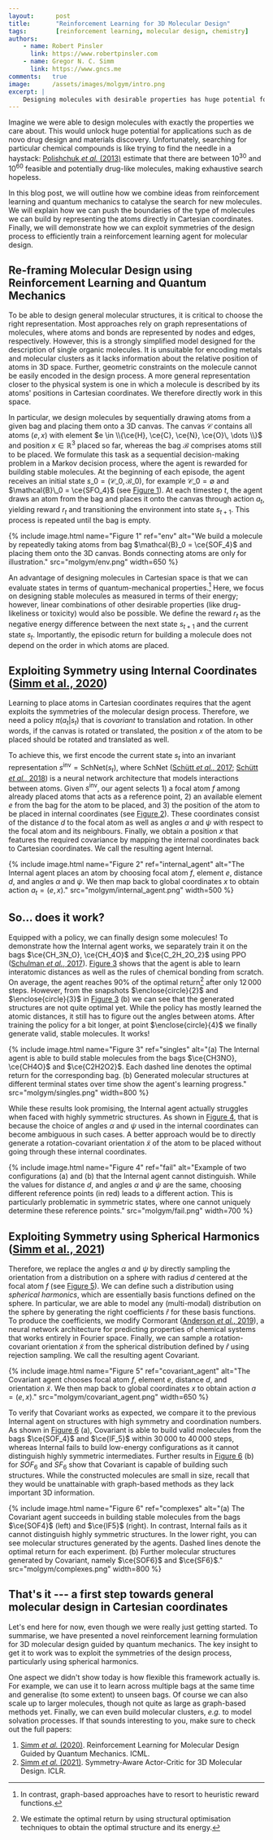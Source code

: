 ```yaml
---
layout:      post
title:       "Reinforcement Learning for 3D Molecular Design"
tags:        [reinforcement learning, molecular design, chemistry]
authors:
    - name: Robert Pinsler
      link: https://www.robertpinsler.com
    - name: Gregor N. C. Simm
      link: https://www.gncs.me
comments:   true
image:      /assets/images/molgym/intro.png
excerpt: |
    Designing molecules with desirable properties has huge potential for drug design and materials discovery. However, searching for novel molecules is like trying to find the needle in a haystack. Fortunately, we can catalyse this process using ideas from reinforcement learning and quantum mechanics.
---
```


Imagine we were able to design molecules with exactly the properties we care about. This would unlock huge potential for applications such as de novo drug design and materials discovery. Unfortunately, searching for particular chemical compounds is like trying to find the needle in a haystack: [Polishchuk _et al._ (2013)](https://doi.org/10.1007/s10822-013-9672-4) estimate that there are between $10^{30}$ and $10^{60}$ feasible and potentially drug-like molecules, making exhaustive search hopeless.

In this blog post, we will outline how we combine ideas from reinforcement learning and quantum mechanics to catalyse the search for new molecules. We will explain how we can push the boundaries of the type of molecules we can build by representing the atoms directly in Cartesian coordinates. Finally, we will demonstrate how we can exploit symmetries of the design process to efficiently train a reinforcement learning agent for molecular design.

## Re-framing Molecular Design using Reinforcement Learning and Quantum Mechanics

To be able to design general molecular structures, it is critical to choose the right representation. Most approaches rely on graph representations of molecules, where atoms and bonds are represented by nodes and edges, respectively. However, this is a strongly simplified model designed for the description of single organic molecules. It is unsuitable for encoding metals and molecular clusters as it lacks information about the relative position of atoms in 3D space. Further, geometric constraints on the molecule cannot be easily encoded in the design process. A more general representation closer to the physical system is one in which a molecule is described by its atoms' positions in Cartesian coordinates. We therefore directly work in this space.

In particular, we design molecules by sequentially drawing atoms from a given bag and placing them onto a 3D canvas. The canvas $\mathcal{C}$ contains all atoms $(e, x)$ with element $e \in \\{\ce{H}, \ce{C}, \ce{N}, \ce{O}\, \dots \\}$ and position $x \in \mathbb{R}^3$ placed so far, whereas the bag $\mathcal{B}$ comprises atoms still to be placed. We formulate this task as a sequential decision-making problem in a Markov decision process, where the agent is rewarded for building stable molecules. At the beginning of each episode, the agent receives an initial state $s\_0 = (\mathcal{C}\_{0}, \mathcal{B}\_0)$, for example $\mathcal{C}\_0 = \emptyset$ and $\mathcal{B}\_0 = \ce{SFO_4}$ (see [Figure 1](#figure-env)). At each timestep $t$, the agent draws an atom from the bag and places it onto the canvas through action $a_t$, yielding reward $r_t$ and transitioning the environment into state $s_{t+1}$. This process is repeated until the bag is empty.

{% include image.html
    name="Figure 1"
    ref="env"
    alt="We build a molecule by repeatedly taking atoms from bag $\mathcal{B}_0 = \ce{SOF_4}$ and placing them onto the 3D canvas. Bonds connecting atoms are only for illustration."
    src="molgym/env.png"
    width=650
%}

An advantage of designing molecules in Cartesian space is that we can evaluate states in terms of quantum-mechanical properties.[^1] Here, we focus on designing stable molecules as measured in terms of their energy; however, linear combinations of other desirable properties (like drug-likeliness or toxicity) would also be possible. We define the reward $r_t$ as the negative energy difference between the next state $s_{t+1}$ and the current state $s_t$. Importantly, the episodic return for building a molecule does not depend on the order in which atoms are placed.

## Exploiting Symmetry using Internal Coordinates ([Simm et al., 2020](http://proceedings.mlr.press/v119/simm20b.html))

Learning to place atoms in Cartesian coordinates requires that the agent exploits the symmetries of the molecular design process. Therefore, we need a policy $\pi(a_t \vert s_t)$ that is _covariant_ to translation and rotation. In other words, if the canvas is rotated or translated, the position $x$ of the atom to be placed should be rotated and translated as well.

To achieve this, we first encode the current state $s_t$ into an invariant representation $s^\text{inv} = \mathsf{SchNet}(s_t)$, where $\mathsf{SchNet}$ ([Schütt _et al._, 2017](https://proceedings.neurips.cc/paper/2017/hash/303ed4c69846ab36c2904d3ba8573050-Abstract.html); [Schütt _et al._, 2018](https://doi.org/10.1063/1.5019779)) is a neural network architecture that models interactions between atoms. Given $s^\text{inv}$, our agent selects 1) a focal atom $f$ among already placed atoms that acts as a reference point, 2) an available element $e$ from the bag for the atom to be placed, and 3) the position of the atom to be placed in internal coordinates (see [Figure 2](#figure-internal_agent)). These coordinates consist of the distance $d$ to the focal atom as well as angles $\alpha$ and $\psi$ with respect to the focal atom and its neighbours. Finally, we obtain a position $x$ that features the required covariance by mapping the internal coordinates back to Cartesian coordinates. We call the resulting agent $\mathsf{Internal}$.

{% include image.html
    name="Figure 2"
    ref="internal_agent"
    alt="The $\mathsf{Internal}$ agent places an atom by choosing focal atom $f$, element $e$, distance $d$, and angles $\alpha$ and $\psi$. We then map back to global coordinates $x$ to obtain action $a_t = (e, x)$."
    src="molgym/internal_agent.png"
    width=500
%}

## So... does it work?

Equipped with a policy, we can finally design some molecules! To demonstrate how the $\mathsf{Internal}$ agent works, we separately train it on the bags $\ce{CH_3N_O}, \ce{CH_4O}$ and $\ce{C_2H_2O_2}$ using PPO ([Schulman _et al._, 2017](https://arxiv.org/abs/1707.06347)). [Figure 3](#figure-singles) shows that the agent is able to learn interatomic distances as well as the rules of chemical bonding from scratch. On average, the agent reaches $90\%$ of the optimal return[^2] after only $12\,000$ steps. However, from the snapshots $\enclose{circle}{2}$ and $\enclose{circle}{3}$ in [Figure 3](#figure-singles) (b) we can see that the generated structures are not quite optimal yet. While the policy has mostly learned the atomic distances, it still has to figure out the angles between atoms. After training the policy for a bit longer, at point $\enclose{circle}{4}$ we finally generate valid, stable molecules. It works!

{% include image.html
    name="Figure 3"
    ref="singles"
    alt="(a) The $\mathsf{Internal}$ agent is able to build stable molecules from the bags $\ce{CH3NO}, \ce{CH4O}$ and $\ce{C2H2O2}$. Each dashed line denotes the optimal return for the corresponding bag.
    (b) Generated molecular structures at different terminal states over time show the agent's learning progress."
    src="molgym/singles.png"
    width=800
%}

While these results look promising, the $\mathsf{Internal}$ agent actually struggles when faced with highly symmetric structures. As shown in [Figure 4](#figure-fail), that is because the choice of angles $\alpha$ and $\psi$ used in the internal coordinates can become ambiguous in such cases. A better approach would be to directly generate a rotation-covariant orientation $\tilde{x}$ of the atom to be placed without going through these internal coordinates.

{% include image.html
    name="Figure 4"
    ref="fail"
    alt="Example of two configurations (a) and (b) that the $\mathsf{Internal}$ agent cannot distinguish. While the values for distance $d$, and angles $\alpha$ and $\psi$ are the same, choosing different reference points (in red) leads to a different action. This is particularly problematic in symmetric states, where one cannot uniquely determine these reference points."
    src="molgym/fail.png"
    width=700
%}

## Exploiting Symmetry using Spherical Harmonics ([Simm et al., 2021](https://openreview.net/forum?id=jEYKjPE1xYN))

Therefore, we replace the angles $\alpha$ and $\psi$ by directly sampling the orientation from a distribution on a sphere with radius $d$ centered at the focal atom $f$ (see [Figure 5](#figure-covariant_agent)). We can define such a distribution using _spherical harmonics_, which are essentially basis functions defined on the sphere. In particular, we are able to model any (multi-modal) distribution on the sphere by generating the right coefficients $\hat{r}$ for these basis functions. To produce the coefficients, we modify $\mathsf{Cormorant}$ ([Anderson _et al._, 2019](https://papers.nips.cc/paper/2019/hash/03573b32b2746e6e8ca98b9123f2249b-Abstract.html)), a neural network architecture for predicting properties of chemical systems that works entirely in Fourier space. Finally, we can sample a rotation-covariant orientation $\tilde{x}$ from the spherical distribution defined by $\hat{r}$ using rejection sampling. We call the resulting agent $\mathsf{Covariant}$.

{% include image.html
    name="Figure 5"
    ref="covariant_agent"
    alt="The $\mathsf{Covariant}$ agent chooses focal atom $f$, element $e$, distance $d$, and orientation $\tilde{x}$. We then map back to global coordinates $x$ to obtain action $a = (e, x)$."
    src="molgym/covariant_agent.png"
    width=650
%}

To verify that $\mathsf{Covariant}$ works as expected, we compare it to the previous $\mathsf{Internal}$ agent on structures with high symmetry and coordination numbers. As shown in [Figure 6](#figure-complexes) (a), $\mathsf{Covariant}$ is able to build valid molecules from the bags $\ce{SOF_4}$ and $\ce{IF_5}$ within $30\,000$ to $40\,000$ steps, whereas $\mathsf{Internal}$ fails to build low-energy configurations as it cannot distinguish highly symmetric intermediates. Further results in [Figure 6](#figure-complexes) (b) for $SOF_6$ and $SF_6$ show that $\mathsf{Covariant}$ is capable of building such structures. While the constructed molecules are small in size, recall that they would be unattainable with graph-based methods as they lack important 3D information.

{% include image.html
    name="Figure 6"
    ref="complexes"
    alt="(a) The $\mathsf{Covariant}$ agent succeeds in building stable molecules from the bags $\ce{SOF4}$ (left) and $\ce{IF5}$ (right). In contrast, $\mathsf{Internal}$ fails as it cannot distinguish highly symmetric structures. In the lower right, you can see molecular structures generated by the agents. Dashed lines denote the optimal return for each experiment. 
    (b) Further molecular structures generated by $\mathsf{Covariant}$, namely $\ce{SOF6}$ and $\ce{SF6}$."
    src="molgym/complexes.png"
    width=800
%}

## That's it --- a first step towards general molecular design in Cartesian coordinates

Let's end here for now, even though we were really just getting started. To summarise, we have presented a novel reinforcement learning formulation for 3D molecular design guided by quantum mechanics. The key insight to get it to work was to exploit the symmetries of the design process, particularly using spherical harmonics.

One aspect we didn't show today is how flexible this framework actually is. For example, we can use it to learn across multiple bags at the same time and generalise (to some extent) to unseen bags. Of course we can also scale up to larger molecules, though not quite as large as graph-based methods yet. Finally, we can even build molecular clusters, _e.g._ to model solvation processes. If that sounds interesting to you, make sure to check out the full papers:
1. [Simm _et al._ (2020)](http://proceedings.mlr.press/v119/simm20b.html). Reinforcement Learning for Molecular Design Guided by Quantum Mechanics. ICML.  
2. [Simm _et al._ (2021)](https://openreview.net/forum?id=jEYKjPE1xYN). Symmetry-Aware Actor-Critic for 3D Molecular Design. ICLR.

[^1]: In contrast, graph-based approaches have to resort to heuristic reward functions.
[^2]: We estimate the optimal return by using structural optimisation techniques to obtain the optimal structure and its energy.